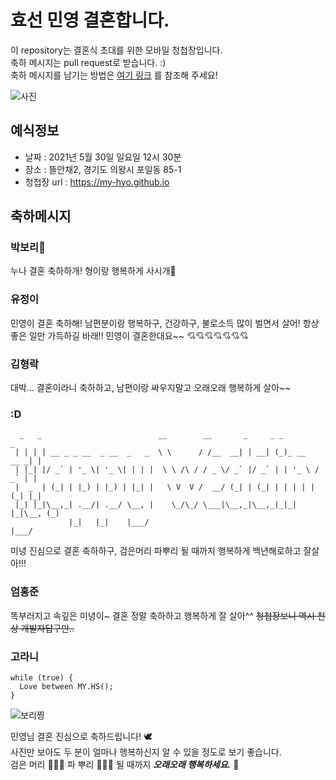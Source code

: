 # 효선 민영 결혼합니다.

이 repository는 결혼식 초대를 위한 모바일 청첩장입니다.  
축하 메시지는 pull request로 받습니다. :)  
축하 메시지를 남기는 방법은 [여기 링크](https://www.notion.so/04b66b0ca264425db8475d488884804a) 를 참조해 주세요!

![사진](https://github.com/my-hyo/my-hyo.github.io/raw/master/assets/images/02.jpg)

## 예식정보

* 날짜 : 2021년 5월 30일 일요일 12시 30분
* 장소 : 뜰안채2, 경기도 의왕시 포일동 85-1
* 청첩장 url : https://my-hyo.github.io

## 축하메시지
### 박보리🐶
누나 결혼 축하하개! 형이랑 행복하게 사시개🐶  

### 유정이
민영이 결혼 축하해! 남편분이랑 행복하구, 건강하구, 불로소득 많이 벌면서 살어! 항상 좋은 일만 가득하길 바래!!
민영이 결혼한대요~~ 💘💘💘💘💘💘💘

### 김형락
대박... 결혼이라니 축하하고, 남편이랑 싸우지말고 오래오래 행복하게 살아~~

### :D
      _   _                          __        __       _     _ _             _ 
     | | | | __ _ _ __  _ __  _   _  \ \      / /__  __| | __| (_)_ __   __ _| |
     | |_| |/ _` | '_ \| '_ \| | | |  \ \ /\ / / _ \/ _` |/ _` | | '_ \ / _` | |
     |  _  | (_| | |_) | |_) | |_| |   \ V  V /  __/ (_| | (_| | | | | | (_| |_|
     |_| |_|\__,_| .__/| .__/ \__, |    \_/\_/ \___|\__,_|\__,_|_|_| |_|\__, (_)
                 |_|   |_|    |___/                                     |___/   

미녕 진심으로 결혼 축하하구, 검은머리 파뿌리 될 때까지 행복하게 백년해로하고 잘살아!!!

### 엄홍준
똑부러지고 속깊은 미녕이~
결혼 정말 축하하고 행복하게 잘 살아^^
~~청첩장보니 역시 천상 개발자답구만..~~

### 고라니

```
while (true) {
  Love between MY.HS();
}
```
![보리찡](https://i.ibb.co/JFj6zJh/IMG-7003.jpg)

민영님 결혼 진심으로 축하드립니다! 🕊️  
사진만 보아도 두 분이 얼마나 행복하신지 알 수 있을 정도로 보기 좋습니다.  
검은 머리  🙎🏻‍♀️ 파 뿌리 👩🏻‍🦳  될 때까지 _**오래오래 행복하세요.**_ 🎉   


